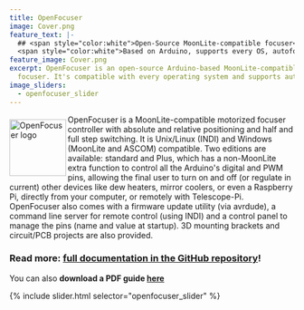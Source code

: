 ```yaml
---
title: OpenFocuser
image: Cover.png
feature_text: |-
  ## <span style="color:white">Open-Source MoonLite-compatible focuser</span>
  <span style="color:white">Based on Arduino, supports every OS, autofocus compatible.</span>
feature_image: Cover.png
excerpt: OpenFocuser is an open-source Arduino-based MoonLite-compatible telescope
  focuser. It's compatible with every operating system and supports autofocusing.
image_sliders:
  - openfocuser_slider
---
```


<img align="left" width="100" src="logo.png" style="position: relative; top: 8px; margin-bottom: 8px;" alt="OpenFocuser logo"> OpenFocuser is a MoonLite-compatible motorized focuser controller with absolute and relative positioning and half and full step switching. It is Unix/Linux (INDI) and Windows (MoonLite and ASCOM) compatible. Two editions are available: standard and Plus, which has a non-MoonLite extra function to control all the Arduino's digital and PWM pins, allowing the final user to turn on and off (or regulate in current) other devices like dew heaters, mirror coolers, or even a Raspberry Pi, directly from your computer, or remotely with Telescope-Pi. OpenFocuser also comes with a firmware update utility (via avrdude), a command line server for remote control (using INDI) and a control panel to manage the pins (name and value at startup). 3D mounting brackets and circuit/PCB projects are also provided.

### **Read more: [full documentation in the GitHub repository](https://github.com/marcocipriani01/OpenFocuser/blob/master/README.md)!**
You can also **download a PDF guide [here](https://github.com/marcocipriani01/OpenFocuser/blob/master/Docs/User-guide.pdf)**

{% include slider.html selector="openfocuser_slider" %}
